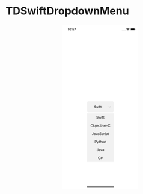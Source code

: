 # TDSwiftDropdownMenu
<p align="center">
  <img src="./README/Images/TDSwiftDropdownMenu.png"/ width="40%" height = "40%">
</p>
